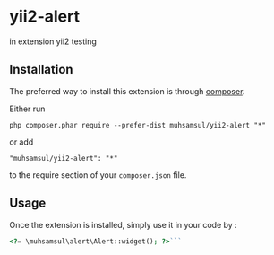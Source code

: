 yii2-alert
==========
in extension yii2 testing

Installation
------------

The preferred way to install this extension is through [composer](http://getcomposer.org/download/).

Either run

```
php composer.phar require --prefer-dist muhsamsul/yii2-alert "*"
```

or add

```
"muhsamsul/yii2-alert": "*"
```

to the require section of your `composer.json` file.


Usage
-----

Once the extension is installed, simply use it in your code by  :

```php
<?= \muhsamsul\alert\Alert::widget(); ?>```